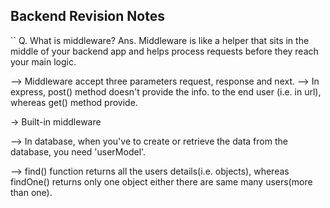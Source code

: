 ## Backend Revision Notes

``
Q. What is middleware?
Ans. Middleware is like a helper that sits in the middle of your backend app and helps process requests before they reach your main logic.

--> Middleware accept three parameters request, response and next.
--> In express, post() method doesn't provide the info. to the end user (i.e. in url), whereas get() method provide.

-> Built-in middleware

--> In database, when you've to create or retrieve the data from the database, you need 'userModel'.

--> find() function returns all the users details(i.e. objects), whereas findOne() returns only one object either there are same many users(more than one).
